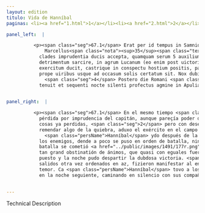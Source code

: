 ```yaml
---
layout: edition
titulo: Vida de Hanníbal
paginas: <li><a href="1.html">1</a></li><li><a href="2.html">2</a></li><li><a href="3.html">3</a></li><li><a href="4.html">4</a></li><li><a href="5.html">5</a></li><li><a href="6.html">6</a></li><li><a href="7.html">7</a></li><li><a href="8.html">8</a></li><li><a href="9.html">9</a></li><li><a href="10.html">10</a></li><li><a href="11.html">11</a></li><li><a href="12.html">12</a></li><li><a href="13.html">13</a></li><li><a href="14.html">14</a></li><li><a href="15.html">15</a></li><li><a href="16.html">16</a></li><li><a href="17.html">17</a></li><li><a href="18.html">18</a></li><li><a href="19.html">19</a></li><li><a href="20.html">20</a></li><li><a href="21.html">21</a></li><li><a href="22.html">22</a></li><li><a href="23.html">23</a></li><li><a href="24.html">24</a></li><li><a href="25.html">25</a></li><li><a href="26.html">26</a></li><li><a href="27.html">27</a></li><li><a href="28.html">28</a></li><li><a href="29.html">29</a></li><li><a href="30.html">30</a></li><li><a href="31.html">31</a></li><li><a href="32.html">32</a></li><li><a href="33.html">33</a></li><li><a href="34.html">34</a></li><li><a href="35.html">35</a></li><li><a href="36.html">36</a></li><li><a href="37.html">37</a></li><li><a href="38.html">38</a></li><li><a href="39.html">39</a></li><li><a href="40.html">40</a></li><li><a href="41.html">41</a></li><li><a href="42.html">42</a></li><li><a href="43.html">43</a></li><li><a href="44.html">44</a></li><li><a href="45.html">45</a></li><li><a href="46.html">46</a></li><li><a href="47.html">47</a></li><li><a href="48.html">48</a></li><li><a href="49.html">49</a></li><li><a href="50.html">50</a></li><li><a href="51.html">51</a></li><li><a href="52.html">52</a></li><li><a href="53.html">53</a></li><li><a href="54.html">54</a></li><li><a href="55.html">55</a></li><li><a href="56.html">56</a></li><li><a href="57.html">57</a></li><li><a href="58.html">58</a></li><li><a href="59.html">59</a></li><li><a href="60.html">60</a></li><li><a href="61.html">61</a></li><li><a href="62.html">62</a></li><li><a href="63.html">63</a></li><li><a href="64.html">64</a></li><li><a href="65.html">65</a></li><li><a href="66.html">66</a></li><li><a href="67.html">67</a></li><li><a href="68.html">68</a></li><li><a href="69.html">69</a></li><li><a href="70.html">70</a></li><li><a href="71.html">71</a></li><li><a href="72.html">72</a></li><li><a href="73.html">73</a></li><li><a href="74.html">74</a></li><li><a href="75.html">75</a></li><li><a href="76.html">76</a></li><li><a href="77.html">77</a></li><li><a href="78.html">78</a></li><li><a href="79.html">79</a></li><li><a href="80.html">80</a></li><li><a href="81.html">81</a></li><li><a href="82.html">82</a></li><li><a href="83.html">83</a></li><li><a href="84.html">84</a></li><li><a href="85.html">85</a></li><li><a href="86.html">86</a></li><li><a href="87.html">87</a></li><li><a href="88.html">88</a></li><li><a href="89.html">89</a></li><li><a href="90.html">90</a></li><li><a href="91.html">91</a></li><li><a href="92.html">92</a></li><li><a href="93.html">93</a></li><li><a href="94.html">94</a></li><li><a href="95.html">95</a></li><li><a href="96.html">96</a></li>

panel_left:  |

          <p><span class="seg">67.1</span> Erat per id tempus in Samnio
              Marcellus<span class="nota"><sup>35</sup><span class="texto_nota">Plutarco, Marc. XXIV.</span></span> consul, quo cum esset nuntiata
            clades imprudentia ducis accepta, quamquam serum 5 auxilium <span class="tooltip">perditis<span class="tooltiptext">perreditis <span class="siglas">U</span> </span></span> rebus allaturus uidebatur, <span class="seg">2</span> tamen cupiens quod proximum auxilio erat,
            detrimentum sarcire, in agrum Lucanum (eo enim post uictoriam se receperat Hannibal)
            exercitum ducit, castrique in conspectu hostium positis, paulopost in aciem descendit, <span class="tooltip">nec Poeni dimicationem sibi fugiendam putant<span class="tooltiptext"><span class="om"><i>om. </i></span> <span class="siglas">P</span> </span></span>. <span class="seg">3</span> Praelium extemplo committitur tanta obstinatione animorum, ut equis
            prope uiribus usque ad occasum solis certatum sit. Nox dubiae pugnae finem fecit.
              <span class="seg">4</span> Postero die Romani <span class="tooltip">iterum in aciem<span class="tooltiptext">in aciem iterum <span class="siglas">M</span> </span></span> exeuntes timoris confessionem expresserunt hosti. Hannibal enim suos intra uallum
            tenuit et sequenti nocte silenti profectus agmine in Apuliam uenit.</p>
        

panel_right:  |

          <p><span class="seg">67.1</span> En el mesmo tiempo <span class="tooltip">el<span class="tooltiptext">e  </span></span> cónsul Marcelo estava en Samnio y, quando supo averse reçebido aquella grand
            pérdida por imprudencia del capitán, aunque pareçía poder dar tardío el soccorro a las
            cosas ya perdidas, <span class="seg">2</span> pero con deseo que si se acercasse la ayuda, sería
            remendar algo de la quiebra, aduxo el exército en el campo Lucano, do era
              <span class="persName">Hanníbal</span> ydo después de la victoria; y, puesto su real a vista de
            los enemigos, dende a poco se puso en orden de batalla, nin pensaron los carthagineses que deviessen fuyr la pelea. <span class="seg">3</span> Assí que la
            batalla se cometió <a href="../public/images/1491/177r.png" target="new"><img class="facs" src="../public/images/1491/1491.jpg"/></a>[177r,a] luego con
            tan grand obstinatión de ánimos, que quasi con eguales fuerças pelearon fasta el sol
            puesto y la noche pudo despartir la dubdosa victoria. <span class="seg">4</span> Otro día los romanos,
            salidos otra vez ordenados en az, fizieron manifestar al enemigo la confessión del
            temor. Ca <span class="persName">Hanníbal</span> tovo a los suyos dentro del fossado de su real y
            en la noche seguiente, caminando en silencio con sus compañas, vino en Apulia.</p>
        

---
```


Technical Description 